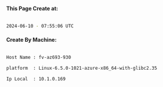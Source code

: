 
   
#### This Page Create at:

```bash

2024-06-10 - 07:55:06 UTC

```

#### Create By Machine:

```bash

Host Name : fv-az693-930

platform  : Linux-6.5.0-1021-azure-x86_64-with-glibc2.35

Ip Local  : 10.1.0.169

```

